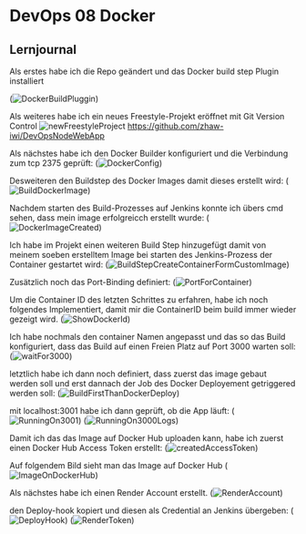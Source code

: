 # DevOps 08 Docker

## Lernjournal





Als erstes habe ich die Repo geändert und das Docker build step Plugin installiert 

(![DockerBuildPluggin](images/DockerBuildPluggin.png))

Als weiteres habe ich ein neues Freestyle-Projekt eröffnet mit Git Version Control 
![newFreestyleProject](images/newFreestyleProject.png) https://github.com/zhaw-iwi/DevOpsNodeWebApp

Als nächstes habe ich den Docker Builder konfiguriert und die Verbindung zum tcp 2375 geprüft:  (![DockerConfig](images/DockerConfig.png))


Desweiteren den Buildstep des Docker Images damit dieses erstellt wird: (![BuildDockerImage](images/BuildDockerImage.png))

Nachdem starten des Build-Prozesses auf Jenkins konnte ich übers cmd sehen, dass mein image erfolgreicch erstellt wurde: 
(![DockerImageCreated](images/DockerImageCreated.png))

Ich habe im Projekt einen weiteren Build Step hinzugefügt damit von meinem soeben erstelltem Image bei starten des Jenkins-Prozess der Container gestartet wird: (![BuildStepCreateContainerFormCustomImage](images/DocBuildStepCreateContainerFormCustomImagekerImageCreated.png))


Zusätzlich noch das Port-Binding definiert: (![PortForContainer](images/PortForContainer.png))

Um die Container ID des letzten Schrittes zu erfahren, habe ich noch folgendes Implementiert, damit mir die ContainerID beim build immer wieder gezeigt wird.  (![ShowDockerId](images/ShowDockerId.png))

Ich habe nochmals den container Namen angepasst und das so das Build konfiguriert, dass das Build auf einen Freien Platz auf Port 3000 warten soll: (![waitFor3000](images/waitFor3000.png))

letztlich habe ich dann noch definiert, dass zuerst das image gebaut werden soll und erst dannach der Job des Docker Deployement getriggered werden soll: (![BuildFirstThanDockerDeploy](images/BuildFirstThanDockerDeploy.png))

mit localhost:3001 habe ich dann geprüft, ob die App läuft: (![RunningOn3001](images/RunningOn3001.png))
(![RunningOn3000Logs](images/RunningOn3000Logs.png))

Damit ich das das Image auf Docker Hub uploaden kann, habe ich zuerst einen Docker Hub Access Token erstellt: 
(![createdAccessToken](images/createdAccessToken.png))

Auf folgendem Bild sieht man das Image auf Docker Hub (![ImageOnDockerHub](images/ImageOnDockerHub.png))

Als nächstes habe ich einen Render Account erstellt. (![RenderAccount](images/RenderAccount.png))

den Deploy-hook kopiert und diesen als Credential an Jenkins übergeben: (![DeployHook](images/DeployHook.png))
(![RenderToken](images/RenderToken.png))